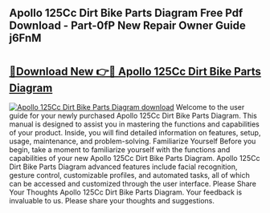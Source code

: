 ## Apollo 125Cc Dirt Bike Parts Diagram Free Pdf Download - Part-0fP New Repair Owner Guide j6FnM

# <h2><a href="http://dfiyam0.blite.top/?on=Apollo+125Cc+Dirt+Bike+Parts+Diagram">🔗Download New 👉🔴 Apollo 125Cc Dirt Bike Parts Diagram</a></h2>

[![Apollo 125Cc Dirt Bike Parts Diagram download](https://i.imgur.com/lujVjoI.png)](http://dfiyam0.blite.top/?on=Apollo+125Cc+Dirt+Bike+Parts+Diagram)
Welcome to the user guide for your newly purchased Apollo 125Cc Dirt Bike Parts Diagram. This manual is designed to assist you in mastering the functions and capabilities of your product. Inside, you will find detailed information on features, setup, usage, maintenance, and problem-solving. Familiarize Yourself Before you begin, take a moment to familiarize yourself with the functions and capabilities of your new Apollo 125Cc Dirt Bike Parts Diagram. Apollo 125Cc Dirt Bike Parts Diagram advanced features include facial recognition, gesture control, customizable profiles, and automated tasks, all of which can be accessed and customized through the user interface. Please Share Your Thoughts Apollo 125Cc Dirt Bike Parts Diagram. Your feedback is invaluable to us. Please share your thoughts and suggestions.
